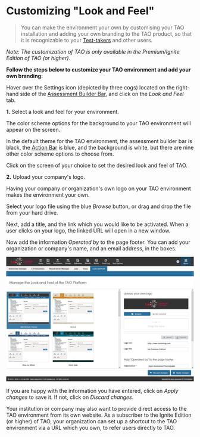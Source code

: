 <!--
created_at: 2018-11-05
authors:         
    - "Catherine Pease"
--> 

# Customizing "Look and Feel"


>You can make the environment your own by customising your TAO installation and adding your own branding to the TAO product, so that it is recognizable to your [Test-takers](../appendix/glossary.md#test-taker) and other users.


*Note: The customization of TAO is only available in the Premium/Ignite Edition of TAO (or higher).*


**Follow the steps below to customize your TAO environment and add your own branding:** 

Hover over the Settings icon (depicted by three cogs) located on the right-hand side of the [Assessment Builder Bar](../appendix/glossary.md#assessment-builder-bar), and click on the *Look and Feel* tab.


**1.** Select a look and feel for your environment.

The color scheme options for the background to your TAO environment will appear on the screen. 

In the default theme for the TAO environment, the assessment builder bar is black, the [Action Bar](../appendix/glossary.md#action-bar) is blue, and the background is white, but there are nine other color scheme options to choose from.

Click on the screen of your choice to set the desired look and feel of TAO.


**2.** Upload your company's logo. 

Having your company or organization's own logo on your TAO environment makes the environment your own.

Select your logo file using the blue *Browse* button, or drag and drop the file from your hard drive. 

Next, add a title, and the link which you would like to be activated. When a user clicks on your logo, the linked URL will open in a new window. 

Now add the information *Operated by* to the page footer. You can add your organization or company's name, and an email address, in the boxes.

![Adding Look & Feel, and your own Logo](../resources/backend/premium/look-and-feel.png)

If you are happy with the information you have entered, click on  *Apply changes* to save it. If not, click on *Discard changes*.

Your institution or company may also want to provide direct access to the TAO environment from its own website. As a subscriber to the Ignite Edition (or higher) of TAO, your organization can set up a shortcut to the TAO environment via a URL which you own, to refer users directly to TAO. 


